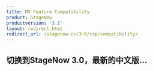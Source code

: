 ```yaml
---
title: MX Feature Compatibility
product: StageNow
productversion: '3.1'
layout: redirect.html
redirect_url: /stagenow-cn/3-0/csp/compatibility/
---
```


## 切换到StageNow 3.0，最新的中文版...











